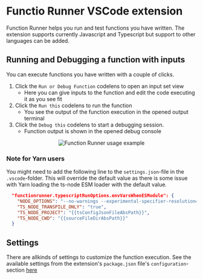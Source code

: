 # Functio Runner VSCode extension

Function Runner helps you run and test functions you have written. The extension supports currently Javascript and Typescript but support to other languages can be added.

## Running and Debugging a function with inputs

You can execute functions you have written with a couple of clicks.

1. Click the `Run or Debug Function` codelens to open an input set view
    - Here you can give inputs to the function and edit the code executing it as you see fit
1. Click the `Run this` codelens to run the function
    - You see the output of the function execution in the opened output terminal
1. Click the `Debug this` codelens to start a debugging session.
    - Function output is shown in the opened debug console

<p align="center">
  <picture>
      <source srcset="https://raw.githubusercontent.com/jsalli/function-runner-vscode-extension/6d64004c4e65db79ab86c5d4e68ca55150accb9b/packages/vscode-extension/images/docs/function-runner-usage-example.webp" type="image/webp">
      <source srcset="https://raw.githubusercontent.com/jsalli/function-runner-vscode-extension/6d64004c4e65db79ab86c5d4e68ca55150accb9b/packages/vscode-extension/images/docs/function-runner-usage-example.gif">
      <img src="./images/docs/function-runner-usage-example.gif" alt="Function Runner usage example">
  </picture>
</p>

### Note for Yarn users

You might need to add the following line to the `settings.json`-file in the `.vscode`-folder. This will override the default value as there is some issue with Yarn loading the ts-node ESM loader with the default value.

```json
  "functionrunner.typescriptRunOptions.envVarsWhenESModule": {
    "NODE_OPTIONS": "--no-warnings --experimental-specifier-resolution=node --loader {{tsNodeInstallationPath}}/esm/transpile-only.mjs --input-type module",
    "TS_NODE_TRANSPILE_ONLY": "true",
    "TS_NODE_PROJECT": "{{tsConfigJsonFileAbsPath}}",
    "TS_NODE_CWD": "{{sourceFileDirAbsPath}}"
  }
```

## Settings
There are allkinds of settings to customize the function execution. See the available settings from the extension's `package.json` file's `configuration`-section [here](https://github.com/jsalli/function-runner-vscode-extension/blob/main/packages/vscode-extension/package.json)